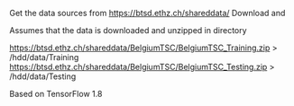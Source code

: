 Get the data sources from https://btsd.ethz.ch/shareddata/
Download  and 

Assumes that the data is downloaded and unzipped in directory

https://btsd.ethz.ch/shareddata/BelgiumTSC/BelgiumTSC_Training.zip > /hdd/data/Training
https://btsd.ethz.ch/shareddata/BelgiumTSC/BelgiumTSC_Testing.zip > /hdd/data/Testing

Based on TensorFlow 1.8
